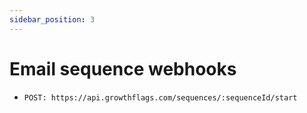 ```yaml
---
sidebar_position: 3
---
```


# Email sequence webhooks

- `POST: https://api.growthflags.com/sequences/:sequenceId/start`
